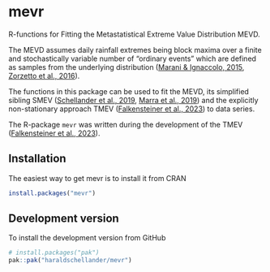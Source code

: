 
# mevr

R-functions for Fitting the Metastatistical Extreme Value Distribution MEVD. 

The MEVD assumes daily rainfall extremes being block maxima over a finite and stochastically variable number of “ordinary events” which are defined as samples from the underlying distribution ([Marani & Ignaccolo, 2015](https://doi.org/10.1016/j.advwatres.2015.03.001), [Zorzetto et al., 2016](https://doi.org/10.1002/2016GL069445)).

The functions in this package can be used to fit the MEVD, its simplified sibling SMEV ([Schellander et al., 2019](https://doi.org/10.1029/2019EA000557), [Marra et al., 2019](https://doi.org/10.1016/j.advwatres.2019.04.002)) and the explicitly non-stationary approach TMEV ([Falkensteiner et al., 2023](https://doi.org/10.1016/j.wace.2023.100601)) to data series.

The R-package `mevr` was written during the development of the TMEV ([Falkensteiner et al., 2023](https://doi.org/10.1016/j.wace.2023.100601)).


## Installation

The easiest way to get mevr is to install it from CRAN
```r 
install.packages("mevr")
```


## Development version
To install the development version from GitHub

```r
# install.packages("pak")
pak::pak("haraldschellander/mevr")
```
